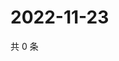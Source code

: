 # 2022-11-23

共 0 条

<!-- BEGIN WEIBO -->
<!-- 最后更新时间 Wed Nov 23 2022 04:15:36 GMT+0800 (China Standard Time) -->

<!-- END WEIBO -->
